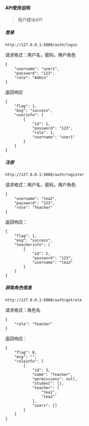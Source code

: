 #### API使用说明

> 用户模块API

##### 登录

```
http://127.0.0.1:5000/auth/login
```

请求格式：用户名，密码，用户角色

```
{
    "username": "user1",
    "password": "123",
    "role": "Admin"
}
```

返回响应

```
{
    "flag": 1,
    "msg": "success",
    "userinfo": [
        {
            "id": 1,
            "password": "123",
            "role": 1,
            "username": "user1"
        }
    ]
}
```

##### 注册

```
http://127.0.0.1:5000/auth/register
```

请求格式：用户名，密码，用户角色

```
{
    "username": "tea2",
    "password": "123",
    "role": "Teacher"
}
```

返回响应：

```
{
    "flag": 1,
    "msg": "success",
    "teacherinfo": [
        {
            "id": 2,
            "password": "123",
            "username": "tea2"
        }
    ]
}
```

##### 获取角色信息

```
http://127.0.0.1:5000/auth/getrole
```

请求格式：角色名

```
{
    "role": "Teacher"
}
```

返回响应：

```
{
    "flag": 0,
    "msg": "",
    "roleinfo": [
        {
            "id": 3,
            "name": "Teacher",
            "permissions": null,
            "student": [],
            "teacher": [
                "tea1",
                "tea2"
            ],
            "users": []
        }
    ]
}
```

